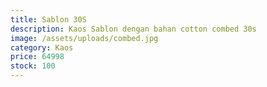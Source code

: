 ```yaml
---
title: Sablon 30S
description: Kaos Sablon dengan bahan cotton combed 30s
image: /assets/uploads/combed.jpg
category: Kaos
price: 64998
stock: 100
---
```


